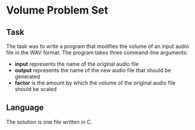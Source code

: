# Volume Problem Set
## Task
The task was to write a program that modifies the volume of an input audio file in the WAV format. 
The program takes three command-line arguments:
- **input** represents the name of the original audio file 
- **output** represents the name of the new audio file that should be generated
- **factor** is the amount by which the volume of the original audio file should be scaled
## Language
The solution is one file written in C.
